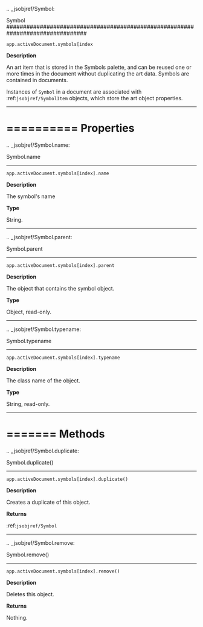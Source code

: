 .. _jsobjref/Symbol:

Symbol
################################################################################

``app.activeDocument.symbols[index``

**Description**

An art item that is stored in the Symbols palette, and can be reused one or more times in the document without duplicating the art data. Symbols are contained in documents.

Instances of ``Symbol`` in a document are associated with :ref:`jsobjref/SymbolItem` objects, which store the art object properties.

----

==========
Properties
==========

.. _jsobjref/Symbol.name:

Symbol.name
********************************************************************************

``app.activeDocument.symbols[index].name``

**Description**

The symbol's name

**Type**

String.

----

.. _jsobjref/Symbol.parent:

Symbol.parent
********************************************************************************

``app.activeDocument.symbols[index].parent``

**Description**

The object that contains the symbol object.

**Type**

Object, read-only.

----

.. _jsobjref/Symbol.typename:

Symbol.typename
********************************************************************************

``app.activeDocument.symbols[index].typename``

**Description**

The class name of the object.

**Type**

String, read-only.

----

=======
Methods
=======

.. _jsobjref/Symbol.duplicate:

Symbol.duplicate()
********************************************************************************

``app.activeDocument.symbols[index].duplicate()``

**Description**

Creates a duplicate of this object.

**Returns**

:ref:`jsobjref/Symbol`

----

.. _jsobjref/Symbol.remove:

Symbol.remove()
********************************************************************************

``app.activeDocument.symbols[index].remove()``

**Description**

Deletes this object.

**Returns**

Nothing.
